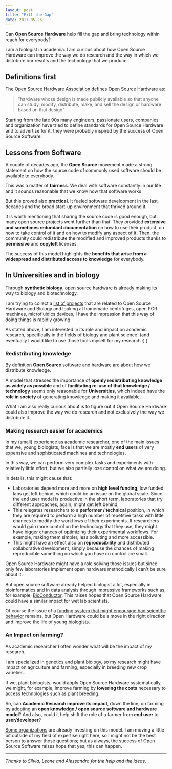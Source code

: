 ```yaml
---
layout: post
title: "Fill the Gap"
date: 2017-05-26
---
```


Can **Open Source Hardware** help fill the gap and bring technology within
reach for everybody?

I am a biologist in academia. I am curious about how Open Source Hardware
can improve the way we do research and the way in which we distribute our
results and the technology that we produce.

## Definitions first

The [Open Source Hardware Association](https://www.oshwa.org) defines Open Source
Hardware as:

> "hardware whose design is made publicly available so that anyone can study, modify, distribute, make, and sell the design or hardware based on that design"  

Starting from the late 90s many engineers, passionate users, companies and
organization have tried to define standards for Open Source Hardware and to
advertise for it, they were probably inspired by the success of Open Source
Software.

## Lessons from Software

A couple of decades ago, the **Open Source** movement made a strong
statement on how the source code of commonly used software should be
available to everybody.

This was a matter of **fairness**. We deal with software constantly in our
life and it sounds reasonable that we know how that software works.

But this proved also **practical**. It fueled software development in the
last decades and the broad start-up environment that thrived around it.

It is worth mentioning that sharing the source code is good enough, but many
open source projects went further than that.
They provided **extensive and sometimes redundant documentation** on how to use
their product, on how to take
control of it and on how to modify any aspect of it.
Then, the community could redistribute the modified and improved products thanks to **permissive** and **copyleft** licenses.

The success of this model highlights the **benefits that
arise from a widespread and distributed access to knowledge** for everybody.


## In Universities and in biology

Through **synthetic biology**, open source hardware is already making its way to
biology and biotechnology.

I am trying to collect a [list of projects](https://othomantegazza.github.io/open-hardware-bio.html)
that are related to Open Source Hardware and Biology and looking at homemade
centrifuges, open PCR machines, microfluidics devices, I have the impression that
this way of doing things is rapidly growing.

As stated above, I am interested in its role and impact on academic research,
specifically in the fields of biology and plant science. (and eventually I would
like to use those tools myself for my research :) )

### Redistributing knowledge

By definition **Open Source** software and hardware are about how we distribute
knowledge.

A model that stresses the importance of **openly
redistributing knowledge as widely as possible** and of **facilitating
re-use of that knowledge / technology** seems only reasonable for
**Universities**, which indeed have the **role in society** of generating knowledge and making it available.

What I am also really curious about is to figure out if Open Source Hardware could also improve the way we do research and not exclusively the way we distribute it.


### Making research easier for academics

In my (small) experience as academic researcher, one of the main issues that
we, young biologists, face is that we are mostly **end users** of very
expensive and sophisticated machines and technologies.

In this way, we can perform very complex tasks and experiments with relatively
little effort, but we also partially lose control on what we are doing.

In details, this might cause that:

- Laboratories depend more and more on **high level funding**;
  low funded labs get left behind, which could be an issue on the global scale.
  Since the end user model is productive in the short term, laboratories that try
  different approaches, again, might get left behind,
- This relegates researchers to a **performer / technical** position, in
  which they are required to perform a high number of repetitive tasks with
  little chances to modify the workflows of their experiments. If researchers would gain
  more control on the technology that they use, they might have bigger chances of optimizing their experimental workflows. For example, making them simpler, less polluting and more accessible.
- This might have an effect also on **reproducibility** and distributed
  collaborative development, simply because the chances of making
  reproducible something on which you have no control are small.

Open Source Hardware might have a role solving those issues but since only few laboratories implement open hardware methodically I can't be sure about it.

But open source software already helped biologist a lot, especially in
bioinformatics and in data analysis through impressive frameworks such as,
for example, [BioConductor](http://bioconductor.org/). This raises hopes that
Open Source Hardware could have a similar impact for wet lab scientists.

Of course the issue of a [funding system that might encourage bad scientific behavior](https://simplystatistics.org/2016/02/16/when-it-comes-to-science-its-the-economy-stupid/)
remains, but Open Hardware could be a move in the
right direction and improve the life of young biologists.

### An Impact on farming?

As academic researcher I often wonder what will be the impact of my research.

I am specialized in genetics and plant biology, so my research might have impact on
agriculture and farming, especially in breeding new crop varieties.

If we, plant biologists, would apply Open Source Hardware systematically, we might, for
example, improve farming by **lowering the costs** necessary to access technologies such
as plant breeding.

So, can **Academic Research improve its impact**, down the
line, on farming by adopting an **open knowledge / open source software and
hardware model**? And also, could it help shift the role of a farmer from **end user** to **user/developer**?

[Some organizations](http://greenwave.org/) are already investing on this
model. I am moving a little bit outside of my field of expertise right here,
so I might not be the best person to answer those questions; but as always,
the success of Open Source Software raises hope that yes, this can happen.

---

*Thanks to Silvia, Leone and Alessandro for the help and the ideas.*

